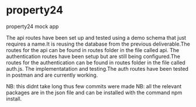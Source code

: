 # property24
property24 mock app

The api routes have been set up and tested using a demo schema that just requires a name.It is reusing the database from the previous deliverable.The routes for the api can be found in routes folder in the file called api. The authentication routes have been setup but are still being configured.The routes for the authentication can be found in routes folder in the file called auth.js. The implementatation and testing.The auth routes have been tested in postman and are currently working. 

NB: this didnt take long thus few commits were made 
NB: all the relevant packages are in the json file and can be installed with the command npm install.
